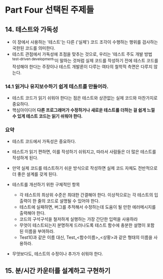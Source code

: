# Part Four 선택된 주제들

## 14. 테스트와 가독성
* 이 장에서 사용하는 '테스트'는 다른 ('실제') 코드 조각이 수행하는 행위를 검사하는 국한된 코드를 의미한다. 
* 테스트 관점에서 가독성에 초점을 맞추는 것으로, 우리는 '테스트 주도 개발 방법<sup>test-driven development</sup>'이 말하는 것처럼 실제 코드를 작성하기 전에 테스트 코드를 작성해야 한다는 주장이나 테스트 개발론이 다루는 여타의 철학적 측면은 다루지 않는다.

### 14.1 읽거나 유지보수하기 쉽게 테스트를 만들어라.
* 테스트 코드가 읽기 쉬워야 한다는 점은 테스트와 상관없는 실제 코드와 마찬가지로 중요하다.
* 핵심아이디어 **다른 프로그래머가 수정하거나 새로운 테스트를 더하는 걸 쉽게 느낄 수 있게 테스트 코드는 읽기 쉬워야 한다.**

### 요약
* 테스트 코드에서 가독성은 중요하다.
* 테스트가 읽기 편하면, 이를 작성하기 쉬워지고, 따라서 사람들은 더 많은 테스트를 작성하게 된다. 
* 만약 실제 코드를 테스트하기 쉬운 방식으로 작성하면 실제 코드 자체도 전반적으로 더 좋은 설계를 갖게 된다.

* 테스트를 개선하기 위한 구체적인 항목
    * 각 테스트의 최상위 수준은 최대한 간결해야 한다. 이상적으로는 각 테스트의 입출력이 한 줄의 코드로 설명될 수 있어야 한다. 
    * 테스트에 실패하면, 버그를 추적해서 수정하는데 도움이 될 만한 에러메시지를 출력해야 한다.
    * 코드의 구석구석을 철저하게 실행하는 가장 간단한 입력을 사용하라
    * 무엇이 테스트되는지 분명하게 드러나도록 테스트 함수에 충분한 설명이 포함된 이름을 부여하라.
    * Test1()과 같은 이름 대신, Test_<함수이름>_<상황>과 같은 형태의 이름을 사용하라.
* 무엇보다도, 테스트의 수정이나 추가가 쉬워야 한다.

## 15. 분/시간 카운터를 설계하고 구현하기


